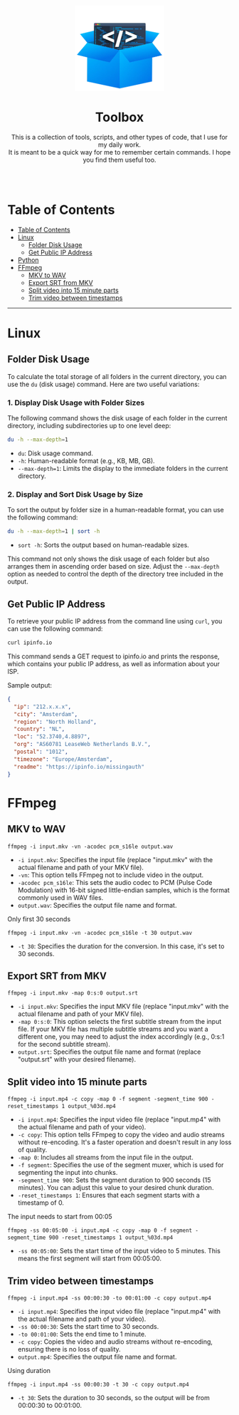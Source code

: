 <div align="center">

<img src="toolbox.png" alt="toolbox" width="200">

# Toolbox

This is a collection of tools, scripts, and other types of code, that I use for my daily work.<br>
It is meant to be a quick way for me to remember certain commands. I hope you find them useful too.

<br>
<br>
</div>


# Table of Contents

- [Table of Contents](#table-of-contents)
- [Linux](#linux)
    - [Folder Disk Usage](#folder-disk-usage)
    - [Get Public IP Address](#get-public-ip-address)
- [Python](#python)
- [FFmpeg](#ffmpeg)
    - [MKV to WAV](#mkv-to-wav)
    - [Export SRT from MKV](#export-srt-from-mkv)
    - [Split video into 15 minute parts](#split-video-into-15-minute-parts)
    - [Trim video between timestamps](#trim-video-between-timestamps)

---

# Linux

## Folder Disk Usage

To calculate the total storage of all folders in the current directory, you can use the `du` (disk usage) command. Here are two useful variations:

### 1. Display Disk Usage with Folder Sizes

The following command shows the disk usage of each folder in the current directory, including subdirectories up to one level deep:

```bash
du -h --max-depth=1
```

- `du`: Disk usage command.
- `-h`: Human-readable format (e.g., KB, MB, GB).
- `--max-depth=1`: Limits the display to the immediate folders in the current directory.

### 2. Display and Sort Disk Usage by Size

To sort the output by folder size in a human-readable format, you can use the following command:

```bash
du -h --max-depth=1 | sort -h
```

- `sort -h`: Sorts the output based on human-readable sizes.

This command not only shows the disk usage of each folder but also arranges them in ascending order based on size. Adjust the `--max-depth` option as needed to control the depth of the directory tree included in the output.


## Get Public IP Address

To retrieve your public IP address from the command line using `curl`, you can use the following command:

```bash
curl ipinfo.io
```

This command sends a GET request to ipinfo.io and prints the response, which contains your public IP address, as well as information about your ISP.<br>

Sample output:
```json
{
  "ip": "212.x.x.x",
  "city": "Amsterdam",
  "region": "North Holland",
  "country": "NL",
  "loc": "52.3740,4.8897",
  "org": "AS60781 LeaseWeb Netherlands B.V.",
  "postal": "1012",
  "timezone": "Europe/Amsterdam",
  "readme": "https://ipinfo.io/missingauth"
}
```

# FFmpeg

## MKV to WAV
```
ffmpeg -i input.mkv -vn -acodec pcm_s16le output.wav
```
- `-i input.mkv`: Specifies the input file (replace "input.mkv" with the actual filename and path of your MKV file).
- `-vn`: This option tells FFmpeg not to include video in the output.
- `-acodec pcm_s16le`: This sets the audio codec to PCM (Pulse Code Modulation) with 16-bit signed little-endian samples, which is the format commonly used in WAV files.
- `output.wav`: Specifies the output file name and format.

Only first 30 seconds
```
ffmpeg -i input.mkv -vn -acodec pcm_s16le -t 30 output.wav
```
- `-t 30`: Specifies the duration for the conversion. In this case, it's set to 30 seconds. 


## Export SRT from MKV

```
ffmpeg -i input.mkv -map 0:s:0 output.srt
```
- `-i input.mkv`: Specifies the input MKV file (replace "input.mkv" with the actual filename and path of your MKV file).
- `-map 0:s:0`: This option selects the first subtitle stream from the input file. If your MKV file has multiple subtitle streams and you want a different one, you may need to adjust the index accordingly (e.g., 0:s:1 for the second subtitle stream).
- `output.srt`: Specifies the output file name and format (replace "output.srt" with your desired filename).

## Split video into 15 minute parts

```
ffmpeg -i input.mp4 -c copy -map 0 -f segment -segment_time 900 -reset_timestamps 1 output_%03d.mp4
```
- `-i input.mp4`: Specifies the input video file (replace "input.mp4" with the actual filename and path of your video).
- `-c copy`: This option tells FFmpeg to copy the video and audio streams without re-encoding. It's a faster operation and doesn't result in any loss of quality.
- `-map 0`: Includes all streams from the input file in the output.
- `-f segment`: Specifies the use of the segment muxer, which is used for segmenting the input into chunks.
- `-segment_time 900`: Sets the segment duration to 900 seconds (15 minutes). You can adjust this value to your desired chunk duration.
- `-reset_timestamps 1`: Ensures that each segment starts with a timestamp of 0.

The input needs to start from 00:05
```
ffmpeg -ss 00:05:00 -i input.mp4 -c copy -map 0 -f segment -segment_time 900 -reset_timestamps 1 output_%03d.mp4
```
- `-ss 00:05:00`: Sets the start time of the input video to 5 minutes. This means the first segment will start from 00:05:00.

## Trim video between timestamps
```
ffmpeg -i input.mp4 -ss 00:00:30 -to 00:01:00 -c copy output.mp4
```
- `-i input.mp4`: Specifies the input video file (replace "input.mp4" with the actual filename and path of your video).
- `-ss 00:00:30`: Sets the start time to 30 seconds.
- `-to 00:01:00`: Sets the end time to 1 minute.
- `-c copy`: Copies the video and audio streams without re-encoding, ensuring there is no loss of quality.
- `output.mp4`: Specifies the output file name and format.

Using duration
```
ffmpeg -i input.mp4 -ss 00:00:30 -t 30 -c copy output.mp4
```
- `-t 30`: Sets the duration to 30 seconds, so the output will be from 00:00:30 to 00:01:00.